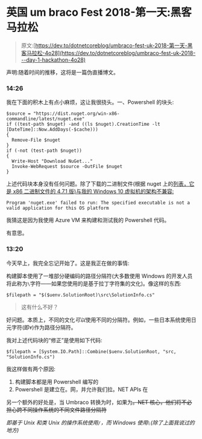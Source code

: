 # 英国 um braco Fest 2018-第一天:黑客马拉松

> 原文:[https://dev.to/dotnetcoreblog/umbraco-fest-uk-2018-第一天-黑客马拉松-4o28](https://dev.to/dotnetcoreblog/umbraco-fest-uk-2018---day-1-hackathon-4o28)

声明:随着时间的推移，这将是一篇伪直播博文。

### 14:26

我在下面的积木上有点小麻烦，这让我很挠头。一、Powershell 的块头:

```
$source = "https://dist.nuget.org/win-x86-commandline/latest/nuget.exe"
if ((test-path $nuget) -and ((ls $nuget).CreationTime -lt [DateTime]::Now.AddDays(-$cache)))
{
  Remove-File $nuget
}
if (-not (test-path $nuget))
{
  Write-Host "Download NuGet..."
  Invoke-WebRequest $source -OutFile $nuget
} 
```

上述代码块本身没有任何问题。除了下载的二进制文件(根据 nuget 上的[列表，它是 x86 二进制文件的 4.7.1 版)与我的 Windows 10 虚拟机的架构不兼容:](https://www.nuget.org/downloads/)

```
Program 'nuget.exe' failed to run: The specified executable is not a valid application for this OS platform 
```

我猜这是因为我使用 Azure VM 来构建和测试我的 Powershell 代码。

有意思。

### 13:20

今天早上，我完全忘记开始了。这是我正在做的事情:

构建脚本使用了一堆部分硬编码的路径分隔符(大多数使用 Windows 的开发人员将此称为`\`字符——如果您使用的是基于拉丁字符集的文化)。像这样的东西:

```
$filepath = "$($uenv.SolutionRoot)\src\SolutionInfo.cs" 
```

> 这有什么不好？

好问题。本质上，不同的文化*可以*使用不同的分隔符。例如，一些日本系统使用日元字符(即`¥`)作为路径分隔符。

我对上述代码块的“修正”是使用如下代码:

```
$filepath = [System.IO.Path]::Combine($uenv.SolutionRoot, "src, "SolutionInfo.cs") 
```

我这样做有两个原因:

1.  构建脚本都是用 Powershell 编写的
2.  Powershell 是建立在。网，并允许我们拉。NET APIs 在

另一个额外的好处是，当 Umbraco 转换为时，如果为~~。NET 核心，他们将不必担心跨不同操作系统的不同文件路径分隔符~~

*即基于 Unix 和类 Unix 的操作系统使用`/`，而 Windows 使用`\`(除了上面我说过的地方)*